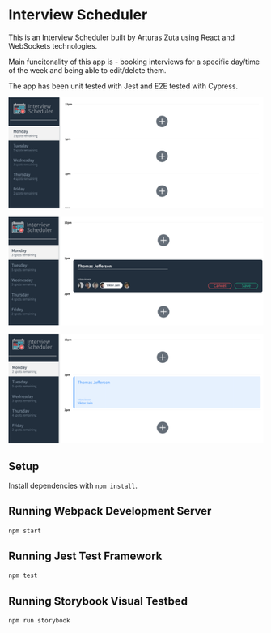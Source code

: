 # Interview Scheduler

This is an Interview Scheduler built by Arturas Zuta using React and WebSockets technologies.

Main funcitonality of this app is - booking interviews for a specific day/time of the week and being able to edit/delete them.

The app has been unit tested with Jest and E2E tested with Cypress.

!["Appointment Landing"](https://github.com/arturaszuta/scheduler/blob/master/docs/appointment-landing.png)

!["Appointment Form"](https://github.com/arturaszuta/scheduler/blob/master/docs/appointment-form.png)

!["Appointment Result"](https://github.com/arturaszuta/scheduler/blob/master/docs/appointment-result.png)

## Setup

Install dependencies with `npm install`.

## Running Webpack Development Server

```sh
npm start
```

## Running Jest Test Framework

```sh
npm test
```

## Running Storybook Visual Testbed

```sh
npm run storybook
```

##

